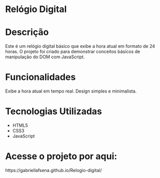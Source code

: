<h1> Relógio Digital </h1>

<h1> Descrição </h1>
Este é um relógio digital básico que exibe a hora atual em formato de 24 horas. O projeto foi criado para demonstrar conceitos básicos de manipulação do DOM com JavaScript.

<h1> Funcionalidades </h1>
Exibe a hora atual em tempo real.
Design simples e minimalista.
<h1>Tecnologias Utilizadas </h1>
<ul>
  <li>HTML5 </li>
    <li>CSS3</li>
    <li>JavaScript</li>
</ul>
<h1>Acesse o projeto por aqui:  </h1>
 https://gabriellafsena.github.io/Relogio-digital/
